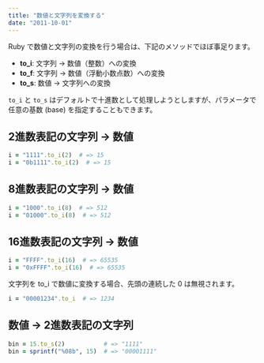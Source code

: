 ```yaml
---
title: "数値と文字列を変換する"
date: "2011-10-01"
---
```


Ruby で数値と文字列の変換を行う場合は、下記のメソッドでほぼ事足ります。

* **to_i**: 文字列 → 数値（整数）への変換
* **to_f**: 文字列 → 数値（浮動小数点数）への変換
* **to_s**: 数値 → 文字列への変換

`to_i` と `to_s` はデフォルトで十進数として処理しようとしますが、パラメータで任意の基数 (base) を指定することもできます。


2進数表記の文字列 → 数値
----

~~~ ruby
i = "1111".to_i(2)  # => 15
i = "0b1111".to_i(2)  # => 15
~~~


8進数表記の文字列 → 数値
----

~~~ ruby
i = "1000".to_i(8)  # => 512
i = "01000".to_i(8)  # => 512
~~~


16進数表記の文字列 → 数値
----

~~~ ruby
i = "FFFF".to_i(16)  # => 65535
i = "0xFFFF".to_i(16)  # => 65535
~~~

文字列を to_i で数値に変換する場合、先頭の連続した 0 は無視されます。

~~~ ruby
i = "00001234".to_i  # => 1234
~~~


数値 → 2進数表記の文字列
----

~~~ ruby
bin = 15.to_s(2)           # => "1111"
bin = sprintf("%08b", 15)  # => "00001111"
~~~

